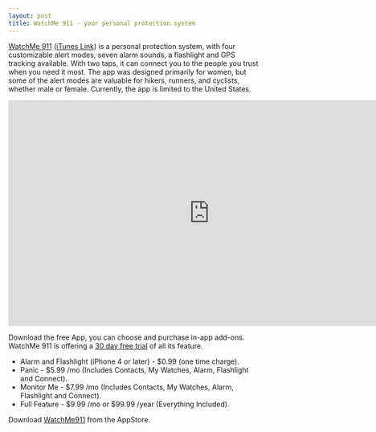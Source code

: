 ```yaml
---
layout: post
title: WatchMe 911 - your personal protection system
---
```


<a href="http://www.watchme911.com/">WatchMe 911</a> (<a href="http://itunes.apple.com/us/app/watchme-911-your-personal/id434231085?ls=1&mt=8">iTunes Link</a>) is a personal protection system, with four customizable alert modes, seven alarm sounds, a flashlight and GPS tracking available. With two taps, it can connect you to the people you trust when you need it most. The app was designed primarily for women, but some of the alert modes are valuable for hikers, runners, and cyclists, whether male or female. Currently, the app is limited to the United States.

<iframe width="800" height="450" src="http://www.youtube.com/embed/sTqFwbs2-Qg?hd=1" frameborder="0" allowfullscreen></iframe>

Download the free App, you can choose and purchase in-app add-ons. WatchMe 911 is offering a <a href="http://www.watchme911.com/pricing.php">30 day free trial</a> of all its feature.

- Alarm and Flashlight (iPhone 4 or later) - $0.99 (one time charge).
- Panic - $5.99 /mo (Includes Contacts, My Watches, Alarm, Flashlight and Connect).
- Monitor Me - $7.99 /mo (Includes Contacts, My Watches, Alarm, Flashlight and Connect).
- Full Feature - $9.99 /mo or $99.99 /year (Everything Included).

Download <a href="http://itunes.apple.com/us/app/watchme-911-your-personal/id434231085?mt=8">WatchMe911</a> from the AppStore.

